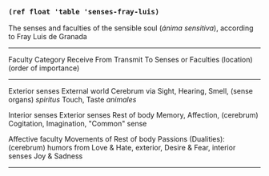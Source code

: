 ### `(ref float 'table 'senses-fray-luis)`

The senses and faculties of the sensible soul (*ánima sensitiva*),
according to Fray Luis de Granada

-----------------   ------------    ------------  --------------------
Faculty Category    Receive From    Transmit To   Senses or Faculties
(location)                                        (order of importance)
-----------------   ------------    ------------  --------------------
Exterior senses     External world  Cerebrum via  Sight, Hearing, Smell,
(sense organs)                      *spiritus*    Touch, Taste 
                                    *animales*  

Interior senses     Exterior senses Rest of body  Memory, Affection, 
(cerebrum)                                        Cogitation, Imagination,
                                                  "Common" sense

Affective faculty   Movements of    Rest of body  Passions (Dualities):
(cerebrum)          humors from                   Love & Hate, 
                    exterior,                     Desire & Fear,
                    interior senses               Joy & Sadness
-----------------   ------------    ------------  --------------------

